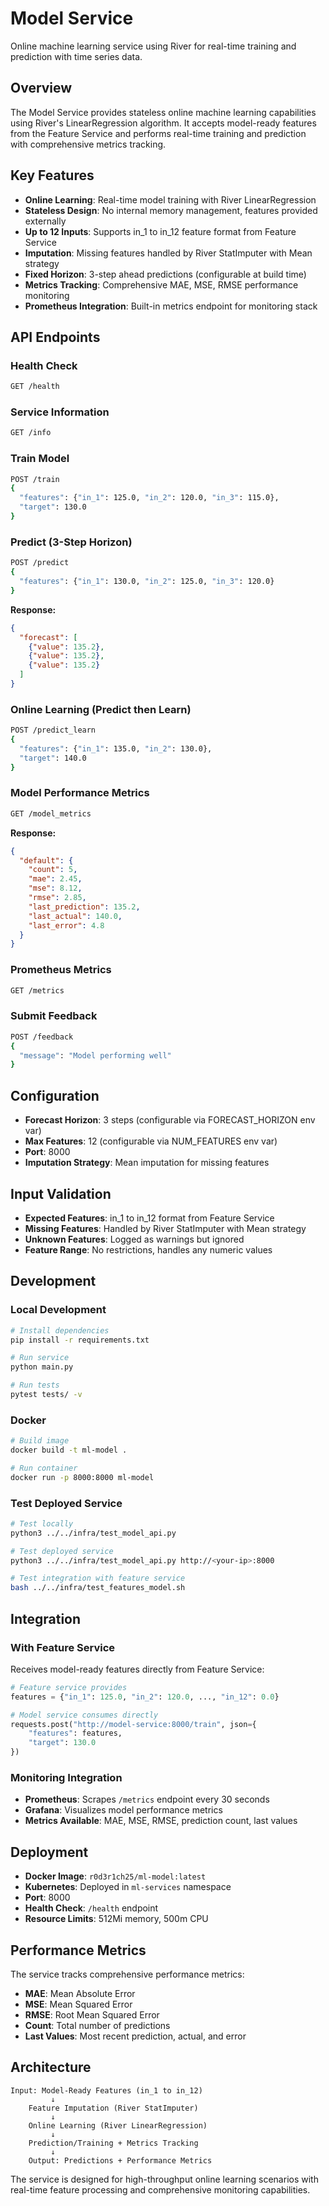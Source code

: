 # Model Service

Online machine learning service using River for real-time training and prediction with time series data.

## Overview

The Model Service provides stateless online machine learning capabilities using River's LinearRegression algorithm. It accepts model-ready features from the Feature Service and performs real-time training and prediction with comprehensive metrics tracking.

## Key Features

- **Online Learning**: Real-time model training with River LinearRegression
- **Stateless Design**: No internal memory management, features provided externally
- **Up to 12 Inputs**: Supports in_1 to in_12 feature format from Feature Service
- **Imputation**: Missing features handled by River StatImputer with Mean strategy
- **Fixed Horizon**: 3-step ahead predictions (configurable at build time)
- **Metrics Tracking**: Comprehensive MAE, MSE, RMSE performance monitoring
- **Prometheus Integration**: Built-in metrics endpoint for monitoring stack

## API Endpoints

### Health Check
```bash
GET /health
```

### Service Information
```bash
GET /info
```

### Train Model
```bash
POST /train
{
  "features": {"in_1": 125.0, "in_2": 120.0, "in_3": 115.0},
  "target": 130.0
}
```

### Predict (3-Step Horizon)
```bash
POST /predict
{
  "features": {"in_1": 130.0, "in_2": 125.0, "in_3": 120.0}
}
```

**Response:**
```json
{
  "forecast": [
    {"value": 135.2},
    {"value": 135.2},
    {"value": 135.2}
  ]
}
```

### Online Learning (Predict then Learn)
```bash
POST /predict_learn
{
  "features": {"in_1": 135.0, "in_2": 130.0},
  "target": 140.0
}
```

### Model Performance Metrics
```bash
GET /model_metrics
```

**Response:**
```json
{
  "default": {
    "count": 5,
    "mae": 2.45,
    "mse": 8.12,
    "rmse": 2.85,
    "last_prediction": 135.2,
    "last_actual": 140.0,
    "last_error": 4.8
  }
}
```

### Prometheus Metrics
```bash
GET /metrics
```

### Submit Feedback
```bash
POST /feedback
{
  "message": "Model performing well"
}
```

## Configuration

- **Forecast Horizon**: 3 steps (configurable via FORECAST_HORIZON env var)
- **Max Features**: 12 (configurable via NUM_FEATURES env var)
- **Port**: 8000
- **Imputation Strategy**: Mean imputation for missing features

## Input Validation

- **Expected Features**: in_1 to in_12 format from Feature Service
- **Missing Features**: Handled by River StatImputer with Mean strategy
- **Unknown Features**: Logged as warnings but ignored
- **Feature Range**: No restrictions, handles any numeric values

## Development

### Local Development
```bash
# Install dependencies
pip install -r requirements.txt

# Run service
python main.py

# Run tests
pytest tests/ -v
```

### Docker
```bash
# Build image
docker build -t ml-model .

# Run container
docker run -p 8000:8000 ml-model
```

### Test Deployed Service
```bash
# Test locally
python3 ../../infra/test_model_api.py

# Test deployed service
python3 ../../infra/test_model_api.py http://<your-ip>:8000

# Test integration with feature service
bash ../../infra/test_features_model.sh
```

## Integration

### With Feature Service
Receives model-ready features directly from Feature Service:

```python
# Feature service provides
features = {"in_1": 125.0, "in_2": 120.0, ..., "in_12": 0.0}

# Model service consumes directly
requests.post("http://model-service:8000/train", json={
    "features": features,
    "target": 130.0
})
```

### Monitoring Integration
- **Prometheus**: Scrapes `/metrics` endpoint every 30 seconds
- **Grafana**: Visualizes model performance metrics
- **Metrics Available**: MAE, MSE, RMSE, prediction count, last values

## Deployment

- **Docker Image**: `r0d3r1ch25/ml-model:latest`
- **Kubernetes**: Deployed in `ml-services` namespace
- **Port**: 8000
- **Health Check**: `/health` endpoint
- **Resource Limits**: 512Mi memory, 500m CPU

## Performance Metrics

The service tracks comprehensive performance metrics:

- **MAE**: Mean Absolute Error
- **MSE**: Mean Squared Error
- **RMSE**: Root Mean Squared Error
- **Count**: Total number of predictions
- **Last Values**: Most recent prediction, actual, and error

## Architecture

```
Input: Model-Ready Features (in_1 to in_12)
         ↓
    Feature Imputation (River StatImputer)
         ↓
    Online Learning (River LinearRegression)
         ↓
    Prediction/Training + Metrics Tracking
         ↓
    Output: Predictions + Performance Metrics
```

The service is designed for high-throughput online learning scenarios with real-time feature processing and comprehensive monitoring capabilities.